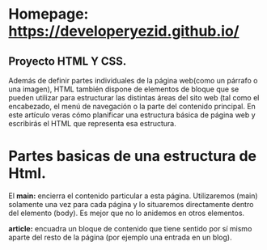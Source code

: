 # Homepage: <https://developeryezid.github.io/>

## Proyecto HTML Y CSS.

<p>
Además de definir partes individuales de la página web(como un párrafo o una imagen), HTML también dispone de elementos de bloque que se pueden utilizar para estructurar las distintas áreas del sito web (tal como el encabezado, el menú de navegación o la parte del contenido principal. En este artículo veras cómo planificar una estructura básica de página web y escribirás el HTML que representa esa estructura.
</p>


# Partes basicas de una estructura de Html.


El **main:** encierra el contenido particular a esta página. Utilizaremos (main) solamente una vez para cada página y lo situaremos directamente dentro del elemento (body). Es mejor que no lo anidemos en otros elementos.


 **article:**  encuadra un bloque de contenido que tiene sentido por sí mismo aparte del resto de la página (por ejemplo una entrada en un blog).















